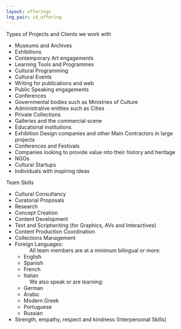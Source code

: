 ```yaml
---
layout: offerings
lng_pair: id_offering
---
```

<script>
    function showContent(index){
        const servicesItems = document.getElementsByClassName("services-item");
        servicesItems[index].classList.toggle("active");
    }
</script>
<div class="row">
    <div class="col-md-12">
        <div class="position-relative">
            <div class="services-item" onclick="showContent(0)">
                <div class="services-item__head">Types of Projects and Clients we work with<span></span>
                    <div class="services-item__content">
                        <ul>
                            <li>Museums and Archives</li>
                            <li>Exhibitions</li>
                            <li>Contemporary Art engagements</li>
                            <li>Learning Tools and Programmes</li>
                            <li>Cultural Programming</li>
                            <li>Cultural Events</li>
                            <li>Writing for publications and web</li>
                            <li>Public Speaking engagements</li>
                            <li>Conferences</li>
                            <li>Governmental bodies such as Ministries of Culture</li>
                            <li>Administrative entities such as Cities</li>
                            <li>Private Collections</li>
                            <li>Galleries and the commercial scene</li>
                            <li>Educational institutions</li>
                            <li>Exhibition Design companies and other Main Contractors in large projects</li>
                            <li>Conferences and Festivals</li>
                            <li>Companies looking to provide value into their history and heritage </li>
                            <li>NGOs</li>
                            <li>Cultural Startups</li>
                            <li>Individuals with inspiring ideas</li>
                        </ul>
                    </div>
                </div>
            </div>
            <div class="services-item" onclick="showContent(1)">
                <div class="services-item__head">Team Skills<span></span>
                    <div class="services-item__content">
                        <ul>
                            <li>Cultural Consultancy</li>
                            <li>Curatorial Proposals</li>
                            <li>Research</li>
                            <li>Concept Creation</li>
                            <li>Content Development</li>
                            <li>Text and Scriptwriting (for Graphics, AVs and Interactives)</li>
                            <li>Content Production Coordination</li>
                            <li>Collections Management</li>
                            <li>Foreign Languages:
                                <ul class="sub-item">&nbsp;&nbsp;&nbsp;&nbsp;All team members are at a minimum bilingual or more:
                                    <li>English</li>
                                    <li>Spanish</li>
                                    <li>French</li>
                                    <li>Italian</li>
                                    &nbsp;&nbsp;&nbsp;&nbsp;We also speak or are learning:
                                    <li>German</li>
                                    <li>Arabic</li>
                                    <li>Modern Greek</li>
                                    <li>Portuguese</li>
                                    <li>Russian</li>
                                </ul>
                            </li>
                            <li>Strength, empathy, respect and kindness (Interpersonal Skills)</li>
                        </ul>
                    </div>
                </div>
            </div>
        </div>
    </div>
</div>